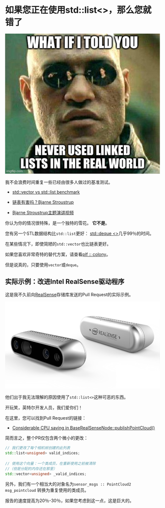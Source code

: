 # 如果您正在使用std::list<>，那么您就错了

![](../img/linked_list.png)

我不会浪费时间重复一些已经由很多人做过的基准测试。

- [std::vector vs std::list benchmark](https://baptiste-wicht.com/posts/2012/11/cpp-benchmark-vector-vs-list.html)

- [链表有害吗？Bjarne Stroustrup](https://isocpp.org/blog/2014/06/stroustrup-lists)

- [Bjarne Stroustrup主题演讲视频](https://www.youtube.com/watch?v=YQs6IC-vgmo)

你认为你的情况很特殊，是一个独特的雪花。 **它不是**。

您有另一个STL数据结构比`std::list`更好：
[std::deque <>](https://es.cppreference.com/w/cpp/container/deque)几乎99％的时间。

在某些情况下，即使简陋的`std::vector`也比链表更好。

如果您喜欢非常奇特的替代方案，请查看[plf :: colony](https://plflib.org/colony.htm)。

但是说真的，只要使用`vector`或`deque`。

## 实际示例：改进Intel RealSense驱动程序

这是我不久前向[RealSense](https://github.com/IntelRealSense)存储库发送的Pull Request的实际示例。

![](../img/realsense.png)

他们出于我无法理解的原因使用了`std::list<>`这种可恶的东西。

开玩笑，英特尔开发人员，我们爱你们！

在这里，您可以找到Pull Request的链接：
- [Considerable CPU saving in BaseRealSenseNode::publishPointCloud()](https://github.com/IntelRealSense/realsense-ros/pull/1097)

简而言之，整个PR仅包含两个微小的更改：

```C++
// 我们更改了每个相机帧创建的此列表
std::list<unsigned> valid_indices;

// 使用这个向量：一个类成员，在重新使用之前被清除
//（但是分配的内存还在那里）
std::vector<unsigned> _valid_indices;
```

另外，我们有一个相当大的对象名为`sensor_msgs :: PointCloud2 msg_pointcloud`
转换为重复使用的类成员。

报告的速度提高为20％-30％，如果您考虑到这一点，这是巨大的。